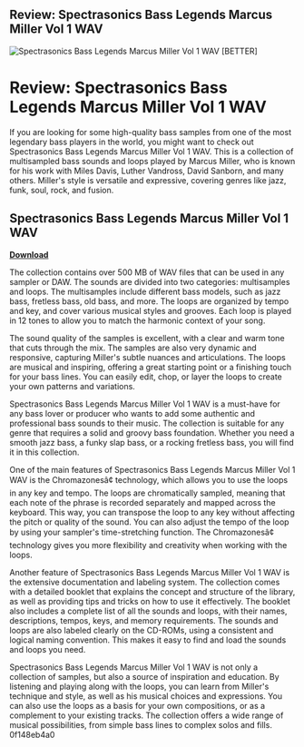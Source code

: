 ## Review: Spectrasonics Bass Legends Marcus Miller Vol 1 WAV

 
![Spectrasonics Bass Legends Marcus Miller Vol 1 WAV \[BETTER\]](https://encrypted-tbn2.gstatic.com/images?q=tbn:ANd9GcQIOx0u6jL1JhGNxgVY-zCfsNsBwwB5Y5FkmiIiZgRGx5Y0fpBUBD3Z3hQ)

 
# Review: Spectrasonics Bass Legends Marcus Miller Vol 1 WAV
 
If you are looking for some high-quality bass samples from one of the most legendary bass players in the world, you might want to check out Spectrasonics Bass Legends Marcus Miller Vol 1 WAV. This is a collection of multisampled bass sounds and loops played by Marcus Miller, who is known for his work with Miles Davis, Luther Vandross, David Sanborn, and many others. Miller's style is versatile and expressive, covering genres like jazz, funk, soul, rock, and fusion.
 
## Spectrasonics Bass Legends Marcus Miller Vol 1 WAV


[**Download**](https://www.google.com/url?q=https%3A%2F%2Furllio.com%2F2tK3wA&sa=D&sntz=1&usg=AOvVaw1cqprdM3rUcxRXqaWG8w0K)

 
The collection contains over 500 MB of WAV files that can be used in any sampler or DAW. The sounds are divided into two categories: multisamples and loops. The multisamples include different bass models, such as jazz bass, fretless bass, old bass, and more. The loops are organized by tempo and key, and cover various musical styles and grooves. Each loop is played in 12 tones to allow you to match the harmonic context of your song.
 
The sound quality of the samples is excellent, with a clear and warm tone that cuts through the mix. The samples are also very dynamic and responsive, capturing Miller's subtle nuances and articulations. The loops are musical and inspiring, offering a great starting point or a finishing touch for your bass lines. You can easily edit, chop, or layer the loops to create your own patterns and variations.
 
Spectrasonics Bass Legends Marcus Miller Vol 1 WAV is a must-have for any bass lover or producer who wants to add some authentic and professional bass sounds to their music. The collection is suitable for any genre that requires a solid and groovy bass foundation. Whether you need a smooth jazz bass, a funky slap bass, or a rocking fretless bass, you will find it in this collection.
  
One of the main features of Spectrasonics Bass Legends Marcus Miller Vol 1 WAV is the Chromazonesâ¢ technology, which allows you to use the loops in any key and tempo. The loops are chromatically sampled, meaning that each note of the phrase is recorded separately and mapped across the keyboard. This way, you can transpose the loop to any key without affecting the pitch or quality of the sound. You can also adjust the tempo of the loop by using your sampler's time-stretching function. The Chromazonesâ¢ technology gives you more flexibility and creativity when working with the loops.
 
Another feature of Spectrasonics Bass Legends Marcus Miller Vol 1 WAV is the extensive documentation and labeling system. The collection comes with a detailed booklet that explains the concept and structure of the library, as well as providing tips and tricks on how to use it effectively. The booklet also includes a complete list of all the sounds and loops, with their names, descriptions, tempos, keys, and memory requirements. The sounds and loops are also labeled clearly on the CD-ROMs, using a consistent and logical naming convention. This makes it easy to find and load the sounds and loops you need.
 
Spectrasonics Bass Legends Marcus Miller Vol 1 WAV is not only a collection of samples, but also a source of inspiration and education. By listening and playing along with the loops, you can learn from Miller's technique and style, as well as his musical choices and expressions. You can also use the loops as a basis for your own compositions, or as a complement to your existing tracks. The collection offers a wide range of musical possibilities, from simple bass lines to complex solos and fills.
 0f148eb4a0
